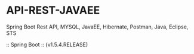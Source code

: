 # API-REST-JAVAEE

Spring Boot Rest API, MYSQL, JavaEE, Hibernate, Postman, Java, Eclipse, STS

:: Spring Boot ::        (v1.5.4.RELEASE)

